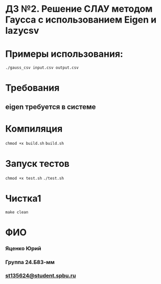 # ДЗ №2. Решение СЛАУ методом Гаусса с использованием Eigen и lazycsv

# Примеры использования:
```./gauss_csv input.csv output.csv```

# Требования
## eigen требуется в системе
# Компиляция
`chmod +x build.sh`
`build.sh`

# Запуск тестов 
`chmod +x test.sh`
`./test.sh`
# Чистка1
`make clean`

# ФИО
### Яценко Юрий 
### Группа 24.Б83-мм
### st135624@student.spbu.ru